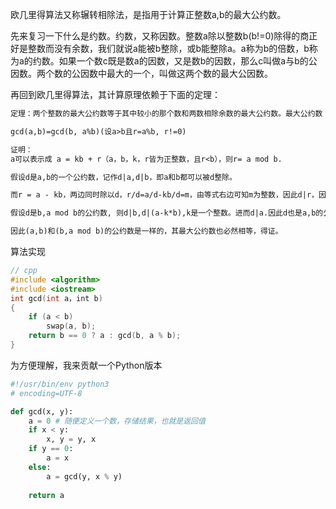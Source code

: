  
 欧几里得算法又称辗转相除法，是指用于计算正整数a,b的最大公约数。
 
  先来复习一下什么是约数。约数，又称因数。整数a除以整数b(b!=0)除得的商正好是整数而没有余数，我们就说a能被b整除，或b能整除a。a称为b的倍数，b称为a的约数。如果一个数c既是数a的因数，又是数b的因数，那么c叫做a与b的公因数。两个数的公因数中最大的一个，叫做这两个数的最大公因数。
  
  
  再回到欧几里得算法，其计算原理依赖于下面的定理：
  ```md
  定理：两个整数的最大公约数等于其中较小的那个数和两数相除余数的最大公约数。最大公约数（Greatest Common Divisor）缩写为GCD.
  
gcd(a,b)=gcd(b, a%b)(设a>b且r=a%b, r!=0)

证明：
a可以表示成 a = kb + r（a，b，k，r皆为正整数，且r<b），则r= a mod b.

假设d是a,b的一个公约数，记作d|a,d|b，即a和b都可以被d整除。

而r = a - kb，两边同时除以d，r/d=a/d-kb/d=m，由等式右边可知m为整数，因此d|r，因此d也是b,a mod b的公约数

假设d是b,a mod b的公约数, 则d|b,d|(a-k*b),k是一个整数。进而d|a.因此d也是a,b的公约数

因此(a,b)和(b,a mod b)的公约数是一样的，其最大公约数也必然相等，得证。
```


算法实现
```cpp
// cpp
#include <algorithm> 
#include <iostream> 
int gcd(int a，int b)
{
    if (a < b)
        swap(a, b);
    return b == 0 ? a : gcd(b, a % b);
}
```

为方便理解，我来贡献一个Python版本
```Python
#!/usr/bin/env python3
# encoding=UTF-8

def gcd(x, y):
    a = 0 # 随便定义一个数，存储结果，也就是返回值
    if x < y:
        x, y = y, x
    if y == 0:
        a = x
    else:
        a = gcd(y, x % y)
    
    return a
```
